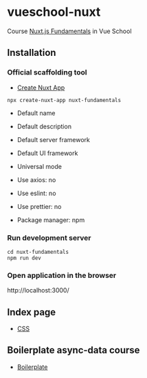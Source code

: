 # vueschool-nuxt
Course [Nuxt.js Fundamentals](https://vueschool.io/courses/nuxtjs-fundamentals) in Vue School

## Installation

### Official scaffolding tool

- [Create Nuxt App](https://github.com/nuxt/create-nuxt-app)

```
npx create-nuxt-app nuxt-fundamentals
```

- Default name

- Default description

- Default server framework

- Default UI framework

- Universal mode

- Use axios: no

- Use eslint: no

- Use prettier: no

- Package manager: npm

### Run development server

```
cd nuxt-fundamentals
npm run dev
```

### Open application in the browser

http://localhost:3000/

## Index page

- [CSS](https://github.com/vueschool/nuxt-fundamentals/blob/298e0873112410afcf881bde62dca93e1138795b/pages/index.vue)

## Boilerplate async-data course

- [Boilerplate](https://github.com/vueschool/nuxt-async-data/commit/65770669b641886d888698d9c72fe429486d986f)